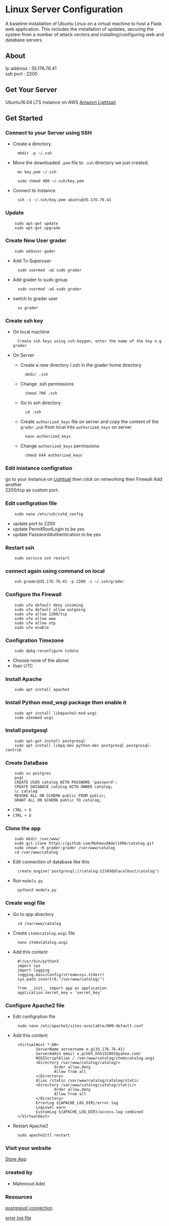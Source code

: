 # Linux Server Configuration
A baseline installation of Ubuntu Linux on a virtual machine to host
a Flask web application. This includes the installation of updates,
securing the system from a number of attack vectors and
installing/configuring web and database servers

## About
Ip address : 35.176.76.41   
ssh port : 2200

## Get Your Server
Ubuntu16.04 LTS instance on AWS [Amazon Lightsail](https://lightsail.aws.amazon.com/).


## Get Started

### Connect to your Server using SSH

* Create a directory.
        
        mkdir -p ~/.ssh

* Move the downloaded `.pem` file to `.ssh` directory we just created.
    
        mv key.pem ~/.ssh
    
        sudo chmod 400 ~/.ssh/key.pem

* Connect to instance.

        ssh -i ~/.ssh/key.pem ubuntu@35.176.76.41

### Update

        sudo apt-get update
        sudo apt-get upgrade

### Create New User grader
    
        sudo adduser gader

* Add To Superuser

        sudo usermod -aG sudo grader

* Add grader to sudo group
        
        sudo usermod -aG sudo grader

* switch to grader user

        su grader

### Create ssh key

* On local machine

        Create ssh keys using ssh-keygen, enter the name of the key e.g grader
    
* On Server

    * Create a new directory /.ssh in the grader home directory

            mkdir .ssh

    * Change .ssh permissions

            chmod 700 .ssh

    * Go to ssh directory

            cd .ssh

    * Create `authorized_keys` file on server and copy the content of the `grader.pub` from local into `authorized_keys` on server

            nano authorized_keys

    * Change `authorized_keys` permissions

            chmod 644 authorized_keys

### Edit inistance configration

go to your instance on [Lightsail](https://lightsail.aws.amazon.com/) then click on networking then Firewall Add another   
2200/tcp as custom port.

### Edit configration file

        sudo nano /etc/ssh/sshd_config

* update port to 2200
* update PermitRootLogin to be yes
* update PasswordAuthentication to be yes

### Restart ssh

        sudo service ssh restart

### connect again using command on local

        ssh grader@35.176.76.41 -p 2200 -i ~/.ssh/grader

### Configure the Firewall

        sudo ufw default deny incoming
        sudo ufw default allow outgoing
        sudo ufw allow 2200/tcp
        sudo ufw allow www
        sudo ufw allow ntp
        sudo ufw enable

### Configration Timezone

        sudo dpkg-reconfigure tzdata

* Choose none of the above
* then UTC

### Install Apache

        sudo apt install apache2

### Install Python mod_wsgi package then enable it

        sudo apt install libapache2-mod-wsgi
        sudo a2enmod wsgi

### Install postgesql

        sudo apt-get install postgresql
        sudo apt install libpq-dev python-dev postgresql postgresql-contrib

### Create DataBase

        sudo su postgres
        psql
        CREATE USER catalog WITH PASSWORD 'password';
        CREATE DATABASE catalog WITH OWNER catalog;
        \c catalog
        REVOKE ALL ON SCHEMA public FROM public;
        GRANT ALL ON SCHEMA public TO catalog;

* `CTRL + D ` 
* `CTRL + D `

### Clone the app

        sudo mkdir /var/www/
        sudo git clone https://github.com/MahmoudAdel1996/catalog.git
        sudo chown -R grader:grader /var/www/catalog
        cd /var/www/catalog

* Edit connection of database like this 

        create_engine('postgresql://catalog:123456@localhost/catalog')

* Run `models.py`

        python3 models.py

### Create wsgi file

* Go to app directory

        cd /var/www/catalog

* Create `itemscatalog.wsgi` file

        nano itemsCatalog.wsgi

* Add this content

        #!/usr/bin/python3
        import sys
        import logging
        logging.basicConfig(stream=sys.stderr)
        sys.path.insert(0,"/var/www/catalog/")

        from __init__ import app as application
        application.secret_key = 'secret_key'

### Configure Apache2 file

* Edit configration file 

        sudo nano /etc/apache2/sites-available/000-default.conf

* Add this content

        <VirtualHost *:80>
                ServerName servername e.g(35.176.76.41)
                ServerAdmin email e.g(hhh_hhh152001@yahoo.com)
                WSGIScriptAlias / /var/www/catalog/itemscatalog.wsgi
                <Directory /var/www/catalog/catalog/>
                        Order allow,deny
                        Allow from all
                </Directory>
                Alias /static /var/www/catalog/catalog/static
                <Directory /var/www/catalog/catalog/static/>
                        Order allow,deny
                        Allow from all
                </Directory>
                ErrorLog ${APACHE_LOG_DIR}/error.log
                LogLevel warn
                CustomLog ${APACHE_LOG_DIR}/access.log combined
        </VirtualHost>


* Restart Apache2

        sudo apache2ctl restart

### Visit your website
[Store App](http://35.176.76.41)

### created by

* Mahmoud Adel

### Resources
[postgresql connection](https://docs.sqlalchemy.org/en/latest/core/engines.html#postgresql) 

[error log file](https://unix.stackexchange.com/questions/38978/where-are-apache-file-access-logs-stored)
